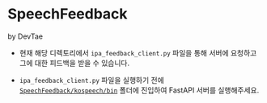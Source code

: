 # SpeechFeedback

by DevTae

- 현재 해당 디렉토리에서 `ipa_feedback_client.py` 파일을 통해 서버에 요청하고 그에 대한 피드백을 받을 수 있습니다.

- `ipa_feedback_client.py` 파일을 실행하기 전에 [`SpeechFeedback/kospeech/bin`](https://github.com/DevTae/SpeechFeedback/tree/main/kospeech/bin) 폴더에 진입하여 FastAPI 서버를 실행해주세요.
